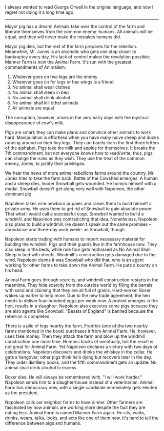 I always wanted to read George Orwell in the original language, and now I regret not doing it a long time ago.

---

Mayor pig has a dream! Animals take over the control of the farm and liberate themselves from the common enemy: humans. All animals will be equal, and they will never make the mistakes humans did.

Mayor pig dies, but the rest of the farm prepares for the rebellion. Meanwhile, Mr. Jones is an alcoholic who gets one step closer to bankruptcy every day. His lack of control makes the revolution possible; Manner Farm is now the Animal Farm. It's run with the greatest commandments of Animalism:

1. Whatever goes on two legs are the enemy
2. Whatever goes on for legs or has wings is a friend
3. No animal shall wear clothes
4. No animal shall sleep in bed
5. No animal shall drink alcohol
6. No animal shall kill other animals
7. All animals are equal

The corruption, however, arises in the very early days with the mystical disappearance of cow's milk.

Pigs are smart; they can make plans and convince other animals to work hard. Manipulation is effortless when you have many naive sheep and ducks running around on their tiny legs. They can barely learn the first three letters of the alphabet. Pigs take the milk and apples for themselves. It breaks the 7th commandment, but not everyone knows how to read/write; thus, pigs can change the rules as they wish. They use the treat of the common enemy, Jones, to justify their privileges.

We hear the news of more animal rebellions farms around the country. Mr. Jones tries to take the farm back, Battle of the Cowshed emerges. A human and a sheep dies, leader Snowball gets wounded. He honors himself with a medal. Snowball doesn't get along very well with Napoleon, the other dominant pig.

Napoleon takes nine newborn puppies and raises them to build himself a private army. He uses them to get rid of Snowball to gain absolute power. That what I would call a successful coup. Snowball wanted to build a windmill, and Napoleon was contradicting that idea. Nonetheless, Napoleon also plans to build a windmill. He doesn't speak out the same promises –abundance and three-day work week– as Snowball, though.

Napoleon starts trading with humans to import necessary material for building the windmill. Pigs and their guards live in the farmhouse now. They also sleep in the beds, while rule four gets rephrased as No Animal Shall Sleep in bed with sheets. Windmill's construction gets damaged due to the wind. Napoleon claims it was Snowball who did that, who is an agent working for other farms to take down the Animal Farm. He puts a bounty on his head.

Animal Farm goes through scarcity, and windmill construction restarts in the meantime. They hide scarcity from the outside world by filling the barrels with sand and claiming that they are all full of grains. Hard-worker Boxer wakes up earlier to help more. Due to the new trade agreement, the hen needs to deliver four-hundred eggs per week now. A protest emerges in the hen, results in a slaughter. Napoleon also executes some pigs because they are also agents like Snowball. "Beasts of England" is banned because the rebellion is completed.

There is a pile of logs nearby the farm, Fredrick (one of the two nearby farms mentioned in the book) purchases it from Animal Farm. He, however, uses fake money. Then they attack the farm and blow up the windmill construction one more time. Humans backs of eventually, but the result is not great for Animal Farm. Yet Napoleon declares a victory with two days of celebrations. Napoleon discovers and drinks the whiskey in the cellar. He gets a hangover; other pigs think he's dying but recovers later in the day. They order distillery books, and the fifth commandment gets an update: No animal shall drink alcohol to excess.

Boxer dies. He will always be remembered with, "I will work harder." Napoleon sends him to a slaughterhouse instead of a veterinarian. Animal Farm has democracy now, with a single candidate immediately gets elected as the president.

Napoleon calls out neighbor farms to have dinner. Other farmers are fascinated by how animals are working more despite the fact they are eating less. Animal Farm is named Manner Farm again. He sits, walks, drinks, wears, talks, looks, and acts like one of them now. It's hard to tell the difference between pigs and humans.
